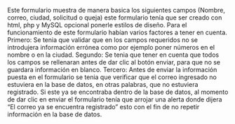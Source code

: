 Este formulario muestra de manera basica los siguientes campos (Nombre, correo, ciudad, solicitud o queja) este formulario tenía que ser creado con html, php y MySQL opcional ponerle estilos de diseño. Para el funcionamiento de este formulario habían varios factores a tener en cuenta.
Primero: Se tenia que validar que en los campos requeridos no se introdujera información errónea como por ejemplo poner números en el nombre o en la ciudad.
Segundo: Se tenia que tener en cuenta que todos los campos se rellenaran antes de dar clic al botón enviar, para que no se guardara información en blanco.
Tercero: Antes de enviar la información puesta en el formulario se tenia que verificar que el correo ingresado no estuviera en la base de datos, en otras palabras, que no estuviera registrado. Si este ya se encontraba dentro de la base de datos, al momento de dar clic en enviar el formulario tenía que arrojar una alerta donde dijera “El correo ya se encuentra registrado” esto con el fin de no repetir información en la base de datos. 

